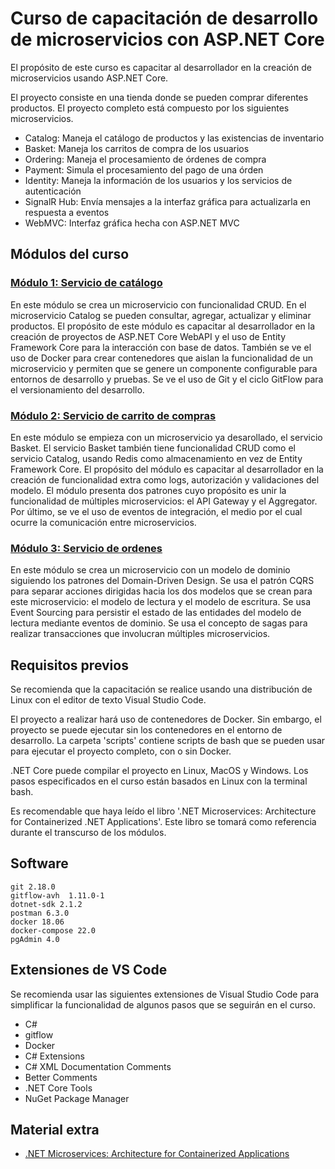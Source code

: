 # Curso de capacitación de desarrollo de microservicios con ASP.NET Core

El propósito de este curso es capacitar al desarrollador en la creación de microservicios usando ASP.NET Core. 

El proyecto consiste en una tienda donde se pueden comprar diferentes productos. El proyecto completo está compuesto por los siguientes microservicios.

* Catalog: Maneja el catálogo de productos y las existencias de inventario
* Basket: Maneja los carritos de compra de los usuarios
* Ordering: Maneja el procesamiento de órdenes de compra
* Payment: Simula el procesamiento del pago de una órden
* Identity: Maneja la información de los usuarios y los servicios de autenticación
* SignalR Hub: Envía mensajes a la interfaz gráfica para actualizarla en respuesta a eventos
* WebMVC: Interfaz gráfica hecha con ASP.NET MVC

## Módulos del curso

### [Módulo 1: Servicio de catálogo](1.%20Servicio%20de%20catálogo/README.md)

En este módulo se crea un microservicio con funcionalidad CRUD. En el microservicio Catalog se pueden consultar, agregar, actualizar y eliminar productos. El propósito de este módulo es capacitar al desarrollador en la creación de proyectos de ASP.NET Core WebAPI y el uso de Entity Framework Core para la interacción con base de datos. También se ve el uso de Docker para crear contenedores que aislan la funcionalidad de un microservicio y permiten que se genere un componente configurable para entornos de desarrollo y pruebas. Se ve el uso de Git y el ciclo GitFlow para el versionamiento del desarrollo.

### [Módulo 2: Servicio de carrito de compras](2.%20Servicio%20de%20carrito%20de%20compras/README.md)

En este módulo se empieza con un microservicio ya desarollado, el servicio Basket. El servicio Basket también tiene funcionalidad CRUD como el servicio Catalog, usando Redis como almacenamiento en vez de Entity Framework Core. El propósito del módulo es capacitar al desarrollador en la creación de funcionalidad extra como logs, autorización y validaciones del modelo. El módulo presenta dos patrones cuyo propósito es unir la funcionalidad de múltiples microservicios: el API Gateway y el Aggregator. Por último, se ve el uso de eventos de integración, el medio por el cual ocurre la comunicación entre microservicios.

### [Módulo 3: Servicio de ordenes](./3.%20Servicio%20de%20ordenes/README.md)

En este módulo se crea un microservicio con un modelo de dominio siguiendo los patrones del Domain-Driven Design. Se usa el patrón CQRS para separar acciones dirigidas hacia los dos modelos que se crean para este microservicio: el modelo de lectura y el modelo de escritura. Se usa Event Sourcing para persistir el estado de las entidades del modelo de lectura mediante eventos de dominio. Se usa el concepto de sagas para realizar transacciones que involucran múltiples microservicios.

## Requisitos previos

Se recomienda que la capacitación se realice usando una distribución de Linux con el editor de texto Visual Studio Code.

El proyecto a realizar hará uso de contenedores de Docker. Sin embargo, el proyecto se puede ejecutar sin los contenedores en el entorno de desarrollo. La carpeta 'scripts' contiene scripts de bash que se pueden usar para ejecutar el proyecto completo, con o sin Docker.

.NET Core puede compilar el proyecto en Linux, MacOS y Windows. Los pasos especificados en el curso están basados en Linux con la terminal bash.

Es recomendable que haya leído el libro '.NET Microservices: Architecture for Containerized .NET Applications'. Este libro se tomará como referencia durante el transcurso de los módulos.

## Software

```
git 2.18.0
gitflow-avh  1.11.0-1
dotnet-sdk 2.1.2
postman 6.3.0
docker 18.06
docker-compose 22.0
pgAdmin 4.0
```

## Extensiones de VS Code

Se recomienda usar las siguientes extensiones de Visual Studio Code para simplificar la funcionalidad de algunos pasos que se seguirán en el curso.

* C#
* gitflow
* Docker
* C# Extensions
* C# XML Documentation Comments
* Better Comments
* .NET Core Tools
* NuGet Package Manager

## Material extra

* [.NET Microservices: Architecture for Containerized Applications](https://aka.ms/microservicesebook)